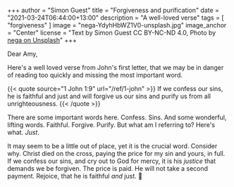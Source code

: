 +++
author = "Simon Guest"
title = "Forgiveness and purification"
date = "2021-03-24T06:44:00+13:00"
description = "A well-loved verse"
tags = [ "forgiveness" ]
image = "nega-YdyhHbWZ1V0-unsplash.jpg"
image_anchor = "Center"
license = "Text by Simon Guest CC BY-NC-ND 4.0, Photo by [nega on Unsplash](https://unsplash.com/photos/YdyhHbWZ1V0)"
+++

Dear Amy,

Here's a well loved verse from John's first letter, that we may be in danger of reading too quickly and missing the most important word.

{{< quote source="1 John 1:9" url="/ref/1-john" >}}
If we confess our sins, he is faithful and just and will forgive us our sins and purify us from all unrighteousness.
{{< /quote >}}

There are some important words here. Confess. Sins. And some wonderful, lifting words. Faithful. Forgive. Purify. But what am I referring to? Here's what. *Just*.

It may seem to be a little out of place, yet it is the crucial word. Consider why. Christ died on the cross, paying the price for my sin and yours, in full. If we confess our sins, and cry out to God for mercy, it is his *justice* that demands we be forgiven. The price is paid. He will not take a second payment. Rejoice, that he is faithful *and* just.
🙏
